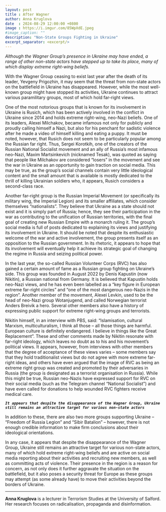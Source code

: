 ```yaml
---
layout: post
title : After Wagner
author: Anna Kruglova
date  : 2024-08-29 12:00:00 +0800
image : https://i.imgur.com/85WpXdE.jpeg
#image_caption: ""
description: "Non-State Groups Fighting in Ukraine"
excerpt_separator: <excerpt/>
---
```


_Although the Wagner Group’s presence in Ukraine may have ended, a range of other non-state actors have stepped up to take its place, many of which display extreme right-wing beliefs._

<excerpt/>

With the Wagner Group ceasing to exist last year after the death of its leader, Yevgeny Prigozhin, it may seem that the threat from non-state actors on the battlefield in Ukraine has disappeared. However, while the most well-known group might have stopped its activities, Ukraine continues to attract various paramilitary groups, most of which hold far-right views.

One of the most notorious groups that is known for its involvement in Ukraine is Rusich, which has been actively involved in the conflict in Ukraine since 2014 and holds extreme right-wing, neo-Nazi beliefs. One of its leaders, Alexei Milchakov, became infamous not only for publicly and proudly calling himself a Nazi, but also for his penchant for sadistic violence after he made a video of himself killing and eating a puppy. It must be noted, however, that Rusich does not seem to be particularly popular among the Russian far right. Thus, Sergei Korotkih, one of the creators of the Russian National Socialist movement and an ally of Russia’s most infamous neo-Nazi, Maxim Martsinkevich (nicknamed Tesak), was quoted as saying that people like Milchakov are considered “losers” in the movement and see the war in Ukraine as an opportunity to gain traction on social media. This may be true, as the group’s social channels contain very little ideological content and the small amount that is available is mostly dedicated to the thrill of killing Ukrainian soldiers who, it appears, Rusich considers a second-class race.

Another far-right group is the Russian Imperial Movement (or specifically its military wing, the Imperial Legion) and its smaller affiliates, which consider themselves “nationalists”. They believe that Ukraine as a state should not exist and it is simply part of Russia; hence, they see their participation in the war as contributing to the unification of Russian territories, with the final goal of creating new Russian Empire with a monarch ruling it. The group’s social media is full of posts dedicated to explaining its views and justifying its involvement in Ukraine. It should be noted that despite its enthusiastic welcome of the war and active involvement, the group presents itself as an opposition to the Russian government. In its rhetoric, it appears to hope that its involvement will eventually help it achieve its strategic goal of changing the regime in Russia and seizing political power.

In the last year, the so-called Russian Volunteer Corps (RVC) has also gained a certain amount of fame as a Russian group fighting on Ukraine’s side. This group was founded in August 2022 by Denis Kapustin (now Nikitin), a Russian national from Germany. It is believed that Kapustin holds neo-Nazi views, and he has even been labelled as a “key figure in European extreme far-right circles” and “one of the most dangerous neo-Nazis in the region”. Another member of the movement, Alexei Levkin, used to be the head of neo-Nazi group Wotanjugend, and called Norwegian terrorist Anders Breivik a hero. Several other members also have a history of expressing public support for extreme right-wing groups and terrorists.

Nikitin himself, in an interview with PBS, said: “Islamisation, cultural Marxism, multiculturalism, I think all those – all those things are harmful. European culture is definitely endangered. I believe in things like the Great Replacement”. These and other comments made by Nikitin resonate with far-right ideology, which leaves no doubt as to his and his movement’s political views. It appears, however, from interviews with other members that the degree of acceptance of these views varies – some members say that they hold traditionalist views but do not agree with more extreme far-right ideas, and others have even argued that the image of RVC as being an extreme right group was created and promoted by their adversaries in Russia (the group is designated as a terrorist organisation in Russia). While this might be true, Russian neo-Nazis have expressed support for RVC on their social media (such as the Telegram channel “National Socialist”) and have even called for donations to help wounded RVC fighters receive medical care.

___`It appears that despite the disappearance of the Wagner Group, Ukraine still remains an attractive target for various non-state actors`___

In addition to these, there are also two more groups supporting Ukraine – “Freedom of Russia Legion” and “Sibir Batalion” – however, there is not enough credible information to make firm conclusions about their ideological orientations.

In any case, it appears that despite the disappearance of the Wagner Group, Ukraine still remains an attractive target for various non-state actors, many of which hold extreme right-wing beliefs and are active on social media reporting about their activities and recruiting new members, as well as committing acts of violence. Their presence in the region is a reason for concern, as not only does it further aggravate the situation on the battlefield, but it also poses a security threat for Europe as these groups may attempt (as some already have) to move their activities beyond the borders of Ukraine.

---

__Anna Kruglova__ is a lecturer in Terrorism Studies at the University of Salford. Her research focuses on radicalisation, propaganda and disinformation.
